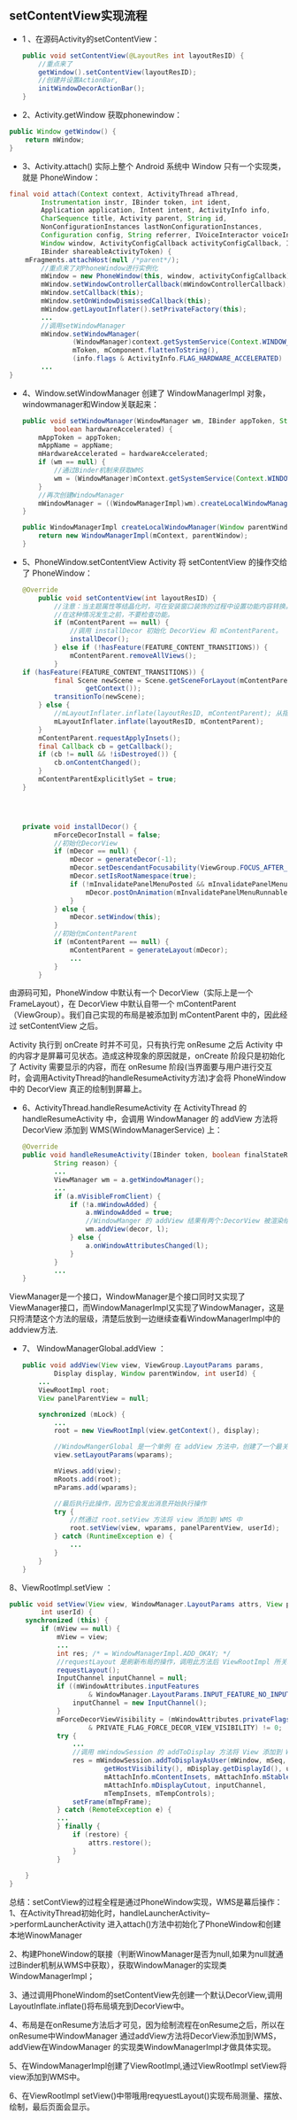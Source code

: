 ## setContentView实现流程

+   1 、在源码Activity的setContentView：

    ```java
    public void setContentView(@LayoutRes int layoutResID) {
        //重点来了
        getWindow().setContentView(layoutResID);
        //创建并设置ActionBar,
        initWindowDecorActionBar();
    }
    ```

+   2、Activity.getWindow  获取phonewindow：

```java
public Window getWindow() {
    return mWindow;
}
```

+   3、Activity.attach()  实际上整个 Android 系统中 Window 只有一个实现类，就是 PhoneWindow：

```java
final void attach(Context context, ActivityThread aThread,
        Instrumentation instr, IBinder token, int ident,
        Application application, Intent intent, ActivityInfo info,
        CharSequence title, Activity parent, String id,
        NonConfigurationInstances lastNonConfigurationInstances,
        Configuration config, String referrer, IVoiceInteractor voiceInteractor,
        Window window, ActivityConfigCallback activityConfigCallback, IBinder assistToken,
        IBinder shareableActivityToken) {
    mFragments.attachHost(null /*parent*/);
        //重点来了对PhoneWindow进行实例化
        mWindow = new PhoneWindow(this, window, activityConfigCallback);
        mWindow.setWindowControllerCallback(mWindowControllerCallback);
        mWindow.setCallback(this);
        mWindow.setOnWindowDismissedCallback(this);
        mWindow.getLayoutInflater().setPrivateFactory(this);
        ...
        //调用setWindowManager
        mWindow.setWindowManager(
                (WindowManager)context.getSystemService(Context.WINDOW_SERVICE),
                mToken, mComponent.flattenToString(),
                (info.flags & ActivityInfo.FLAG_HARDWARE_ACCELERATED) != 0);
        ...
}
```

+   4、Window.setWindowManager   创建了 WindowManagerImpl 对象，windowmanager和Window关联起来：

    ```java
    public void setWindowManager(WindowManager wm, IBinder appToken, String appName,
            boolean hardwareAccelerated) {
        mAppToken = appToken;
        mAppName = appName;
        mHardwareAccelerated = hardwareAccelerated;
        if (wm == null) {
            //通过Binder机制来获取WMS
            wm = (WindowManager)mContext.getSystemService(Context.WINDOW_SERVICE);
        }
        //再次创建WindowManager
        mWindowManager = ((WindowManagerImpl)wm).createLocalWindowManager(this);
    }
    
    public WindowManagerImpl createLocalWindowManager(Window parentWindow) {
        return new WindowManagerImpl(mContext, parentWindow);
    }
    ```

+   5、PhoneWindow.setContentView    Activity 将 setContentView 的操作交给了 PhoneWindow：

    

    ```java
    @Override
        public void setContentView(int layoutResID) {
            //注意：当主题属性等结晶化时，可在安装窗口装饰的过程中设置功能内容转换。
            //在这种情况发生之前，不要检查功能。
            if (mContentParent == null) {
                //调用 installDecor 初始化 DecorView 和 mContentParent。
                installDecor();
            } else if (!hasFeature(FEATURE_CONTENT_TRANSITIONS)) {
                mContentParent.removeAllViews();
            }
    if (hasFeature(FEATURE_CONTENT_TRANSITIONS)) {
            final Scene newScene = Scene.getSceneForLayout(mContentParent, layoutResID,
                    getContext());
            transitionTo(newScene);
        } else {
            //mLayoutInflater.inflate(layoutResID, mContentParent); 从指定的xml资源展开新的视图层次结构。调用 setContentView 传入的布局添加到 mContentParent 中
            mLayoutInflater.inflate(layoutResID, mContentParent);
        }
        mContentParent.requestApplyInsets();
        final Callback cb = getCallback();
        if (cb != null && !isDestroyed()) {
            cb.onContentChanged();
        }
        mContentParentExplicitlySet = true;
    }
    
    
    
    
    private void installDecor() {
            mForceDecorInstall = false;
            //初始化DecorView
            if (mDecor == null) {
                mDecor = generateDecor(-1);
                mDecor.setDescendantFocusability(ViewGroup.FOCUS_AFTER_DESCENDANTS);
                mDecor.setIsRootNamespace(true);
                if (!mInvalidatePanelMenuPosted && mInvalidatePanelMenuFeatures != 0) {
                    mDecor.postOnAnimation(mInvalidatePanelMenuRunnable);
                }
            } else {
                mDecor.setWindow(this);
            }
            //初始化mContentParent
            if (mContentParent == null) {
                mContentParent = generateLayout(mDecor);
                ...
            }
        }
    ```

由源码可知，PhoneWindow 中默认有一个 DecorView（实际上是一个 FrameLayout），在 DecorView 中默认自带一个 mContentParent（ViewGroup）。我们自己实现的布局是被添加到 mContentParent 中的，因此经过 setContentView 之后。

Activity 执行到 onCreate 时并不可见，只有执行完 onResume 之后 Activity 中的内容才是屏幕可见状态。造成这种现象的原因就是，onCreate 阶段只是初始化了 Activity 需要显示的内容，而在 onResume 阶段(当界面要与用户进行交互时，会调用ActivityThread的handleResumeActivity方法)才会将 PhoneWindow 中的 DecorView 真正的绘制到屏幕上。

+   6、ActivityThread.handleResumeActivity    在 ActivityThread 的 handleResumeActivity 中，会调用 WindowManager 的 addView 方法将 DecorView 添加到 WMS(WindowManagerService) 上： 

    ```java
    @Override
    public void handleResumeActivity(IBinder token, boolean finalStateRequest, boolean isForward,
            String reason) {
            ...
            ViewManager wm = a.getWindowManager();
            ...
            if (a.mVisibleFromClient) {
                if (!a.mWindowAdded) {
                    a.mWindowAdded = true;
                    //WindowManger 的 addView 结果有两个:DecorView 被渲染绘制到屏幕上显示； DecorView 可以接收屏幕触摸事件
                    wm.addView(decor, l);
                } else {
                    a.onWindowAttributesChanged(l);
                }
            }
            ...
    }
    ```

ViewManager是一个接口，WindowManager是个接口同时又实现了ViewManager接口，而WindowManagerImpl又实现了WindowManager，这是只捋清楚这个方法的层级，清楚后放到一边继续查看WindowManagerImpl中的addview方法.

+   7、 WindowManagerGlobal.addView ：

    ```java
    public void addView(View view, ViewGroup.LayoutParams params,
            Display display, Window parentWindow, int userId) {
        ...
        ViewRootImpl root;
        View panelParentView = null;
    
        synchronized (mLock) {
            ...
            root = new ViewRootImpl(view.getContext(), display);
    
            //WindowMangerGlobal 是一个单例 在 addView 方法中，创建了一个最关键的 ViewRootImpl 对象。
            view.setLayoutParams(wparams);
    
            mViews.add(view);
            mRoots.add(root);
            mParams.add(wparams);
    
            //最后执行此操作，因为它会发出消息开始执行操作
            try {
                //然通过 root.setView 方法将 view 添加到 WMS 中
                root.setView(view, wparams, panelParentView, userId);
            } catch (RuntimeException e) {
                ...
            }
        }
    }
    ```

8、ViewRootImpl.setView   ：

```java
public void setView(View view, WindowManager.LayoutParams attrs, View panelParentView,
        int userId) {
    synchronized (this) {
        if (mView == null) {
            mView = view;
            ...
            int res; /* = WindowManagerImpl.ADD_OKAY; */
            //requestLayout 是刷新布局的操作，调用此方法后 ViewRootImpl 所关联的 View 也执行 measure -> layout -> draw 操作，确保在 View 被添加到 Window 上显示到屏幕之前，已经完成测量和绘制操作。
            requestLayout();
            InputChannel inputChannel = null;
            if ((mWindowAttributes.inputFeatures
                    & WindowManager.LayoutParams.INPUT_FEATURE_NO_INPUT_CHANNEL) == 0) {
                inputChannel = new InputChannel();
            }
            mForceDecorViewVisibility = (mWindowAttributes.privateFlags
                    & PRIVATE_FLAG_FORCE_DECOR_VIEW_VISIBILITY) != 0;
            try {
                ...
                //调用 mWindowSession 的 addToDisplay 方法将 View 添加到 WMS 中
                res = mWindowSession.addToDisplayAsUser(mWindow, mSeq, mWindowAttributes,
                        getHostVisibility(), mDisplay.getDisplayId(), userId, mTmpFrame,
                        mAttachInfo.mContentInsets, mAttachInfo.mStableInsets,
                        mAttachInfo.mDisplayCutout, inputChannel,
                        mTempInsets, mTempControls);
                setFrame(mTmpFrame);
            } catch (RemoteException e) {
            ...
            } finally {
                if (restore) {
                    attrs.restore();
                }
            }
            
    }
}
```

总结：setContView的过程全程是通过PhoneWindow实现，WMS是幕后操作：
1、在ActivityThread初始化时，handleLauncherActivity–>performLauncherActivity 进入attach()方法中初始化了PhoneWindow和创建本地WinowManager

2、构建PhoneWindow的联接（判断WinowManager是否为null,如果为null就通过Binder机制从WMS中获取），获取WindowManager的实现类WindowManagerImpl；

3、通过调用PhoneWindom的setContentView先创建一个默认DecorView,调用LayoutInflate.inflate()将布局填充到DecorView中。

4、布局是在onResume方法后才可见，因为绘制流程在onResume之后，所以在onResume中WindowManager 通过addView方法将DecorView添加到WMS，addView在WindowManager 的实现类WindowManagerImpl才做具体实现。

5、在WindowManagerImpl创建了ViewRootImpl,通过ViewRootImpl setView将view添加到WMS中。

6、在ViewRootImpl setView()中带哦用reqyuestLayout()实现布局测量、摆放、绘制，最后页面会显示。

